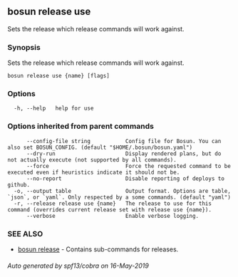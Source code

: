 ## bosun release use

Sets the release which release commands will work against.

### Synopsis

Sets the release which release commands will work against.

```
bosun release use {name} [flags]
```

### Options

```
  -h, --help   help for use
```

### Options inherited from parent commands

```
      --config-file string           Config file for Bosun. You can also set BOSUN_CONFIG. (default "$HOME/.bosun/bosun.yaml")
      --dry-run                      Display rendered plans, but do not actually execute (not supported by all commands).
      --force                        Force the requested command to be executed even if heuristics indicate it should not be.
      --no-report                    Disable reporting of deploys to github.
  -o, --output table                 Output format. Options are table, `json`, or `yaml`. Only respected by a some commands. (default "yaml")
  -r, --release release use {name}   The release to use for this command (overrides current release set with release use {name}).
      --verbose                      Enable verbose logging.
```

### SEE ALSO

* [bosun release](bosun_release.md)	 - Contains sub-commands for releases.

###### Auto generated by spf13/cobra on 16-May-2019

